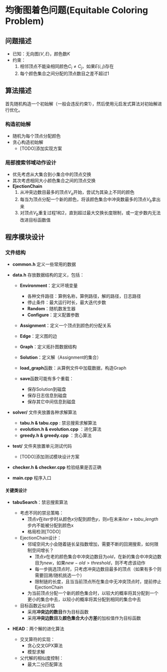 # 均衡图着色问题(Equitable Coloring Problem)

## 问题描述

+ 已知：无向图$(V, E)$，颜色数$K$
+ 约束：
    1. 相邻顶点不能染相同颜色$C_i \neq C_j$，如果$E(i,j)$存在
    2. 每个颜色集合之间分配的顶点数目之差不超过1

## 算法描述

首先随机构造一个初始解（一般会违反约束1），然后使用元启发式算法对初始解进行优化。

### 构造初始解

+ 随机为每个顶点分配颜色
+ 贪心构造初始解
    + [TODO]添加实现方案

### 局部搜索邻域动作设计

+ 优先考虑从大集合到小集合中的顶点交换
+ 其次考虑相同大小颜色集合之间的顶点交换
+ __EjectionChain__
    1. 从冲突边数目最多的顶点$V_a$开始，尝试为其染上不同的颜色
    2. 每当为顶点分配一个新的颜色，将该颜色集合中冲突数最多的顶点$V_b$拿出来
    3. 对顶点$V_b$重复过程1和2，直到超过最大交换长度限制，或一定步数内无法改进目标函数值

## 程序模块设计

### 文件结构

+ **common.h** 定义一些常用的数据

+ **data.h** 存放数据结构的定义，包括：
    + __Environment__：定义环境变量
        + 各种文件路径：算例名称，算例路径，解的路径，日志路径
        + 停止条件：最大运行时长，最大迭代步数
        + __Random__：随机数发生器
        + __Configure__：定义配置参数
    + __Assignment__：定义一个顶点到颜色的分配关系
    + __Edge__：定义图的边
    + __Graph__：定义拓扑图数据结构
    + __Solution__：定义解（Assignment的集合）

    + **load_graph**函数：从算例文件中加载数据，构造Graph
    + **save**函数可能有多个重载：
        + 保存Solution到磁盘
        + 保存日志信息到磁盘
        + 保存其它中间信息到磁盘

+ **solver/** 文件夹放置各种求解算法
    + **tabu.h & tabu.cpp** : 禁忌搜索求解算法
    + **evolution.h & evolution.cpp** ：进化算法
    + **greedy.h & greedy.cpp** ：贪心算法

+ **test/** 文件夹放置单元测试代码

    + [TODO]添加测试模块设计方案

+ **checker.h & checker.cpp** 检验结果是否正确

+ **main.cpp** 程序入口

#### 关键类设计

+ **tabuSearch**：禁忌搜索算法
    + 考虑不同的禁忌策略：
        + 顶点$v$在$iter$步时从颜色$x$分配到颜色$y$，则$v$在未来$iter + tabu\_length$步内不能被分配到颜色x
        + 格局检测[TODO]
    + EjectionChain设计：
        + 邻域空间大小会随着链长呈指数增加，需要不断的回溯搜索，如何限制空间增长？
            + 顶点$v$在老的颜色集合中冲突边数目为$old$，在新的集合中冲突边数目为$new$，如果$new - old > threshold$，则不考虑该动作
            + 每一步挑选顶点时，只考虑冲突边数目最多的顶点（如果有多个则需要回溯/随机挑选一个）
            + 限制链的长度，且当当前顶点所在集合中无冲突顶点时，提前停止EjectionChain
        + 为当前顶点分配一个新的颜色集合时，以较大的概率将其分配到一个更小的集合中去，以较小的概率将其分配到相同的集合中去
    + 目标函数近似评估
        + 采用**冲突边的数目**作为目标函数
        + 采用**冲突边数目**及**颜色集合大小方差**的加权值作为目标函数

+ **HEAD**：两个解的进化算法
    + 交叉算符的实现：
        + 贪心交叉GPX算法
        + 模型求解
    + 父代解的相似度控制：
        + 最大二分匹配算法
